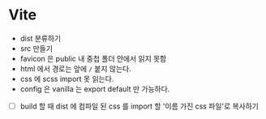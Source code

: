 <!-- @format -->

# Vite

- dist 분류하기
- src 만들기
- favicon 은 public 내 중첩 폴더 안에서 읽지 못함
- html 에서 경로는 앞에 `/` 붙지 않는다.
- css 에 scss import 못 읽는다.
- config 은 vanilla 는 export default 만 가능하다.

- [ ] build 할 때 dist 에 컴파일 된 css 를 import 할 '이름 가진 css 파일'로 복사하기
